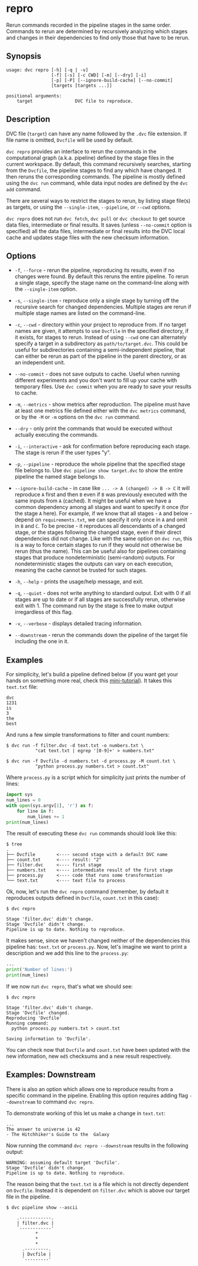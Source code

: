 # repro

Rerun commands recorded in the pipeline stages in the same order. Commands to
rerun are determined by recursively analyzing which stages and changes in their
dependencies to find only those that have to be rerun.

## Synopsis

```usage
usage: dvc repro [-h] [-q | -v]
                 [-f] [-s] [-c CWD] [-m] [--dry] [-i]
                 [-p] [-P] [--ignore-build-cache] [--no-commit]
                 [targets [targets ...]]

positional arguments:
    target                DVC file to reproduce.
```

## Description

DVC file (`target`) can have any name followed by the `.dvc` file extension. If
file name is omitted, `Dvcfile` will be used by default.

`dvc repro` provides an interface to rerun the commands in the computational
graph (a.k.a. pipeline) defined by the stage files in the current workspace. By
default, this command recursively searches, starting from the `Dvcfile`, the
pipeline stages to find any which have changed. It then reruns the corresponding
commands. The pipeline is mostly defined using the `dvc run` command, while data
input nodes are defined by the `dvc add` command.

There are several ways to restrict the stages to rerun, by listing stage file(s)
as targets, or using the `--single-item`, `--pipeline`, or `--cwd` options.

`dvc repro` does not run `dvc fetch`, `dvc pull` or `dvc checkout` to get source
data files, intermediate or final results. It saves (unless `--no-commit` option
is specified) all the data files, intermediate or final results into the DVC
local cache and updates stage files with the new checksum information.

## Options

- `-f`, `--force` - rerun the pipeline, reproducing its results, even if no
  changes were found. By default this reruns the entire pipeline. To rerun a
  single stage, specify the stage name on the command-line along with the
  `--single-item` option.

- `-s`, `--single-item` - reproduce only a single stage by turning off the
  recursive search for changed dependencies. Multiple stages are rerun if
  multiple stage names are listed on the command-line.

- `-c`, `--cwd` - directory within your project to reproduce from. If no target
  names are given, it attempts to use `Dvcfile` in the specified directory, if
  it exists, for stages to rerun. Instead of using `--cwd` one can alternately
  specify a target in a subdirectory as `path/to/target.dvc`. This could be
  useful for subdirectories containing a semi-independent pipeline, that can
  either be rerun as part of the pipeline in the parent directory, or as an
  independent unit.

- `--no-commit` - does not save outputs to cache. Useful when running different
  experiments and you don't want to fill up your cache with temporary files. Use
  `dvc commit` when you are ready to save your results to cache.

- `-m`, `--metrics` - show metrics after reproduction. The pipeline must have at
  least one metrics file defined either with the `dvc metrics` command, or by
  the `-M` or `-m` options on the `dvc run` command.

- `--dry` - only print the commands that would be executed without actually
  executing the commands.

- `-i`, `--interactive` - ask for confirmation before reproducing each stage.
  The stage is rerun if the user types "y".

- `-p`, `--pipeline` - reproduce the whole pipeline that the specified stage
  file belongs to. Use `dvc pipeline show target.dvc` to show the entire
  pipeline the named stage belongs to.

- `--ignore-build-cache` - in case like `... -> A (changed) -> B -> C` it will
  reproduce `A` first and then `B` even if `B` was previously executed with the
  same inputs from `A` (cached). It might be useful when we have a common
  dependency among all stages and want to specify it once (for the stage `A`
  here). For example, if we know that all stages - `A` and below - depend on
  `requirements.txt`, we can specify it only once in `A` and omit in `B` and
  `C`. To be precise - it reproduces all descendants of a changed stage, or the
  stages following the changed stage, even if their direct dependencies did not
  change. Like with the same option on `dvc run`, this is a way to force certain
  stages to run if they would not otherwise be rerun (thus the name). This can
  be useful also for pipelines containing stages that produce nondeterministic
  (semi-random) outputs. For nondeterministic stages the outputs can vary on
  each execution, meaning the cache cannot be trusted for such stages.

- `-h`, `--help` - prints the usage/help message, and exit.

- `-q`, `--quiet` - does not write anything to standard output. Exit with 0 if
  all stages are up to date or if all stages are successfully rerun, otherwise
  exit with 1. The command run by the stage is free to make output irregardless
  of this flag.

- `-v`, `--verbose` - displays detailed tracing information.

- `--downstream` - rerun the commands down the pipeline of the target file
  including the one in it.

## Examples

For simplicity, let's build a pipeline defined below (if you want get your hands
on something more real, check this
[mini-tutorial](/doc/get-started/example-pipeline)). It takes this `text.txt`
file:

```
dvc
1231
is
3
the
best
```

And runs a few simple transformations to filter and count numbers:

```dvc
$ dvc run -f filter.dvc -d text.txt -o numbers.txt \
           "cat text.txt | egrep '[0-9]+' > numbers.txt"

$ dvc run -f Dvcfile -d numbers.txt -d process.py -M count.txt \
           "python process.py numbers.txt > count.txt"
```

Where `process.py` is a script which for simplicity just prints the number of
lines:

```python
import sys
num_lines = 0
with open(sys.argv[1], 'r') as f:
    for line in f:
        num_lines += 1
print(num_lines)
```

The result of executing these `dvc run` commands should look like this:

```dvc
$ tree
.
├── Dvcfile        <---- second stage with a default DVC name
├── count.txt      <---- result: "2"
├── filter.dvc     <---- first stage
├── numbers.txt    <---- intermediate result of the first stage
├── process.py     <---- code that runs some transformation
└── text.txt       <---- text file to process
```

Ok, now, let's run the `dvc repro` command (remember, by default it reproduces
outputs defined in `Dvcfile`, `count.txt` in this case):

```dvc
$ dvc repro

Stage 'filter.dvc' didn't change.
Stage 'Dvcfile' didn't change.
Pipeline is up to date. Nothing to reproduce.
```

It makes sense, since we haven't changed neither of the dependencies this
pipeline has: `text.txt` or `process.py`. Now, let's imagine we want to print a
description and we add this line to the `process.py`:

```python
...
print('Number of lines:')
print(num_lines)
```

If we now run `dvc repro`, that's what we should see:

```dvc
$ dvc repro

Stage 'filter.dvc' didn't change.
Stage 'Dvcfile' changed.
Reproducing 'Dvcfile'
Running command:
  python process.py numbers.txt > count.txt

Saving information to 'Dvcfile'.
```

You can check now that `Dvcfile` and `count.txt` have been updated with the new
information, new `md5` checksums and a new result respectively.

## Examples: Downstream

There is also an option which allows one to reproduce results from a specific
command in the pipeline. Enabling this option requires adding flag
`--downstream` to command `dvc repro`.

To demonstrate working of this let us make a change in `text.txt`:

```
...
The answer to universe is 42
- The Hitchhiker's Guide to the  Galaxy
```

Now running the command `dvc repro --downstream` results in the following
output:

```dvc
WARNING: assuming default target 'Dvcfile'.
Stage 'Dvcfile' didn't change.
Pipeline is up to date. Nothing to reproduce.
```

The reason being that the `text.txt` is a file which is not directly dependent
on `Dvcfile`. Instead it is dependent on `filter.dvc` which is above our target
file in the pipeline.

```dvc
$ dvc pipeline show --ascii

    .------------.
    | filter.dvc |
    `------------'
           *
           *
           *
      .---------.
      | Dvcfile |
      `---------'
```
